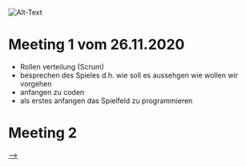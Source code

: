 ![Alt-Text](https://www.sfs-witikon.ch/images/games/4gewinnt.gif)
# Meeting 1 vom 26.11.2020

- Rollen verteilung (Scrum)
- besprechen des Spieles d.h. wie soll es aussehgen wie wollen wir vorgehen
- anfangen zu coden
- als erstes anfangen das Spielfeld zu programmieren

# Meeting 2
[-->](versuch.md)
